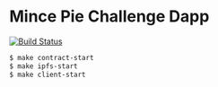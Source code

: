 # Mince Pie Challenge Dapp

[![Build Status](https://travis-ci.org/eddmann/mince-pie-challenge-dapp.svg?branch=master)](https://travis-ci.org/eddmann/mince-pie-challenge-dapp)

```bash
$ make contract-start
$ make ipfs-start
$ make client-start
```

